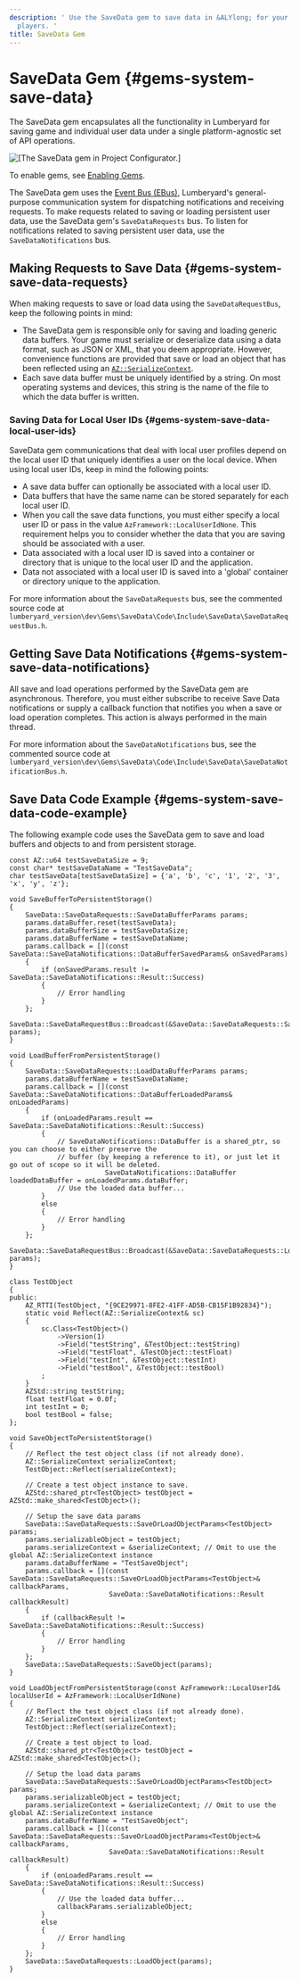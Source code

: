 ```yaml
---
description: ' Use the SaveData gem to save data in &ALYlong; for your game and game
  players. '
title: SaveData Gem
---
```

# SaveData Gem {#gems-system-save-data}

The SaveData gem encapsulates all the functionality in Lumberyard for saving game and individual user data under a single platform\-agnostic set of API operations\.

![\[The SaveData gem in Project Configurator.\]](/images/userguide/gems-system-save-data-1.png)

To enable gems, see [Enabling Gems](/docs/userguide/gems/using-project-configurator.md)\.

The SaveData gem uses the [Event Bus \(EBus\)](/docs/userguide/programming/ebus/intro.md), Lumberyard's general\-purpose communication system for dispatching notifications and receiving requests\. To make requests related to saving or loading persistent user data, use the SaveData gem's `SaveDataRequests` bus\. To listen for notifications related to saving persistent user data, use the `SaveDataNotifications` bus\.

## Making Requests to Save Data {#gems-system-save-data-requests}

When making requests to save or load data using the `SaveDataRequestBus`, keep the following points in mind:
+ The SaveData gem is responsible only for saving and loading generic data buffers\. Your game must serialize or deserialize data using a data format, such as JSON or XML, that you deem appropriate\. However, convenience functions are provided that save or load an object that has been reflected using an [`AZ::SerializeContext`](/docs/userguide/components/entity-system-reflection-serialization-context.md)\.
+ Each save data buffer must be uniquely identified by a string\. On most operating systems and devices, this string is the name of the file to which the data buffer is written\.

### Saving Data for Local User IDs {#gems-system-save-data-local-user-ids}

SaveData gem communications that deal with local user profiles depend on the local user ID that uniquely identifies a user on the local device\. When using local user IDs, keep in mind the following points:
+ A save data buffer can optionally be associated with a local user ID\.
+ Data buffers that have the same name can be stored separately for each local user ID\.
+ When you call the save data functions, you must either specify a local user ID or pass in the value `AzFramework::LocalUserIdNone`\. This requirement helps you to consider whether the data that you are saving should be associated with a user\.
+ Data associated with a local user ID is saved into a container or directory that is unique to the local user ID and the application\.
+ Data not associated with a local user ID is saved into a 'global' container or directory unique to the application\.

For more information about the `SaveDataRequests` bus, see the commented source code at `lumberyard_version\dev\Gems\SaveData\Code\Include\SaveData\SaveDataRequestBus.h`\.

## Getting Save Data Notifications {#gems-system-save-data-notifications}

All save and load operations performed by the SaveData gem are asynchronous\. Therefore, you must either subscribe to receive Save Data notifications or supply a callback function that notifies you when a save or load operation completes\. This action is always performed in the main thread\.

For more information about the `SaveDataNotifications` bus, see the commented source code at `lumberyard_version\dev\Gems\SaveData\Code\Include\SaveData\SaveDataNotificationBus.h`\.

## Save Data Code Example {#gems-system-save-data-code-example}

The following example code uses the SaveData gem to save and load buffers and objects to and from persistent storage\.

```
const AZ::u64 testSaveDataSize = 9;
const char* testSaveDataName = "TestSaveData";
char testSaveData[testSaveDataSize] = {'a', 'b', 'c', '1', '2', '3', 'x', 'y', 'z'};

void SaveBufferToPersistentStorage()
{
    SaveData::SaveDataRequests::SaveDataBufferParams params;
    params.dataBuffer.reset(testSaveData);
    params.dataBufferSize = testSaveDataSize;
    params.dataBufferName = testSaveDataName;
    params.callback = [](const SaveData::SaveDataNotifications::DataBufferSavedParams& onSavedParams)
    {
        if (onSavedParams.result != SaveData::SaveDataNotifications::Result::Success)
        {
            // Error handling
        }
    };
    SaveData::SaveDataRequestBus::Broadcast(&SaveData::SaveDataRequests::SaveDataBuffer, params);
}

void LoadBufferFromPersistentStorage()
{
    SaveData::SaveDataRequests::LoadDataBufferParams params;
    params.dataBufferName = testSaveDataName;
    params.callback = [](const SaveData::SaveDataNotifications::DataBufferLoadedParams& onLoadedParams)
    {
        if (onLoadedParams.result == SaveData::SaveDataNotifications::Result::Success)
        {
            // SaveDataNotifications::DataBuffer is a shared_ptr, so you can choose to either preserve the
            // buffer (by keeping a reference to it), or just let it go out of scope so it will be deleted.
                        SaveDataNotifications::DataBuffer loadedDataBuffer = onLoadedParams.dataBuffer;
            // Use the loaded data buffer...
        }
        else
        {
            // Error handling
        }
    };
    SaveData::SaveDataRequestBus::Broadcast(&SaveData::SaveDataRequests::LoadDataBuffer, params);
}

class TestObject
{
public:
    AZ_RTTI(TestObject, "{9CE29971-8FE2-41FF-AD5B-CB15F1B92834}");
    static void Reflect(AZ::SerializeContext& sc)
    {
        sc.Class<TestObject>()
            ->Version(1)
            ->Field("testString", &TestObject::testString)
            ->Field("testFloat", &TestObject::testFloat)
            ->Field("testInt", &TestObject::testInt)
            ->Field("testBool", &TestObject::testBool)
        ;
    }
    AZStd::string testString;
    float testFloat = 0.0f;
    int testInt = 0;
    bool testBool = false;
}; 

void SaveObjectToPersistentStorage()
{
    // Reflect the test object class (if not already done).
    AZ::SerializeContext serializeContext;
    TestObject::Reflect(serializeContext);

    // Create a test object instance to save.
    AZStd::shared_ptr<TestObject> testObject = AZStd::make_shared<TestObject>();

    // Setup the save data params
    SaveData::SaveDataRequests::SaveOrLoadObjectParams<TestObject> params;
    params.serializableObject = testObject;
    params.serializeContext = &serializeContext; // Omit to use the global AZ::SerializeContext instance
    params.dataBufferName = "TestSaveObject";
    params.callback = [](const SaveData::SaveDataRequests::SaveOrLoadObjectParams<TestObject>& callbackParams,
                         SaveData::SaveDataNotifications::Result callbackResult)
    {
        if (callbackResult != SaveData::SaveDataNotifications::Result::Success)
        {
            // Error handling
        }
    };
    SaveData::SaveDataRequests::SaveObject(params);
}

void LoadObjectFromPersistentStorage(const AzFramework::LocalUserId& localUserId = AzFramework::LocalUserIdNone)
{
    // Reflect the test object class (if not already done).
    AZ::SerializeContext serializeContext;
    TestObject::Reflect(serializeContext);

    // Create a test object to load.
    AZStd::shared_ptr<TestObject> testObject = AZStd::make_shared<TestObject>();

    // Setup the load data params
    SaveData::SaveDataRequests::SaveOrLoadObjectParams<TestObject> params;
    params.serializableObject = testObject;
    params.serializeContext = &serializeContext; // Omit to use the global AZ::SerializeContext instance
    params.dataBufferName = "TestSaveObject";
    params.callback = [](const SaveData::SaveDataRequests::SaveOrLoadObjectParams<TestObject>& callbackParams,
                         SaveData::SaveDataNotifications::Result callbackResult)
    {
        if (onLoadedParams.result == SaveData::SaveDataNotifications::Result::Success)
        {
            // Use the loaded data buffer...
            callbackParams.serializableObject;
        }
        else
        {
            // Error handling
        }
    };
    SaveData::SaveDataRequests::LoadObject(params);
}
```